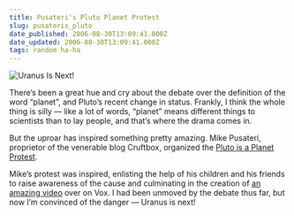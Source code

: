 ```yaml
---
title: Pusateri's Pluto Planet Protest
slug: pusateris_pluto
date_published: 2006-08-30T13:09:41.000Z
date_updated: 2006-08-30T13:09:41.000Z
tags: random ha-ha
---
```


![Uranus Is Next!](http://www.dashes.com/anil/images/uranusisnext.jpg)

There’s been a great hue and cry about the debate over the definition of the word “planet”, and Pluto’s recent change in status. Frankly, I think the whole thing is silly — like a lot of words, “planet” means different things to scientists than to lay people, and that’s where the drama comes in.

But the uproar has inspired something pretty amazing. Mike Pusateri, proprietor of the venerable blog Cruftbox, organized the [Pluto is a Planet Protest](http://cruftbox.com/blog/archives/001332.html).

Mike’s protest was inspired, enlisting the help of his children and his friends to raise awareness of the cause and culminating in the creation of [an amazing video](http://cruftbox.vox.com/library/post/pluto-is-a-planet-protest.html) over on Vox. I had been unmoved by the debate thus far, but now I’m convinced of the danger — Uranus is next!
